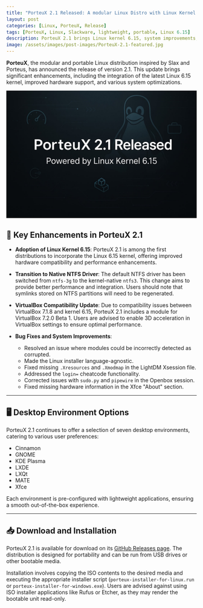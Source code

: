 ```yaml
---
title: "PorteuX 2.1 Released: A modular Linux Distro with Linux Kernel 6.15"
layout: post
categories: [Linux, PorteuX, Release]
tags: [PorteuX, Linux, Slackware, lightweight, portable, Linux 6.15]
description: PorteuX 2.1 brings Linux kernel 6.15, system improvements, and enhanced performance to this portable and modular Linux distro.
image: /assets/images/post-images/PorteuX-2.1-featured.jpg
---
```


**PorteuX**, the modular and portable Linux distribution inspired by Slax and Porteus, has announced the release of version 2.1. This update brings significant enhancements, including the integration of the latest Linux 6.15 kernel, improved hardware support, and various system optimizations.

![PorteuX 2.1 featured image](/assets/images/post-images/PorteuX-2.1-featured.jpg)

## 🔧 Key Enhancements in PorteuX 2.1

- **Adoption of Linux Kernel 6.15**: PorteuX 2.1 is among the first distributions to incorporate the Linux 6.15 kernel, offering improved hardware compatibility and performance enhancements.

- **Transition to Native NTFS Driver**: The default NTFS driver has been switched from `ntfs-3g` to the kernel-native `ntfs3`. This change aims to provide better performance and integration. Users should note that symlinks stored on NTFS partitions will need to be regenerated.

- **VirtualBox Compatibility Update**: Due to compatibility issues between VirtualBox 7.1.8 and kernel 6.15, PorteuX 2.1 includes a module for VirtualBox 7.2.0 Beta 1. Users are advised to enable 3D acceleration in VirtualBox settings to ensure optimal performance.

- **Bug Fixes and System Improvements**:
  - Resolved an issue where modules could be incorrectly detected as corrupted.
  - Made the Linux installer language-agnostic.
  - Fixed missing `.Xresources` and `.Xmodmap` in the LightDM Xsession file.
  - Addressed the `login=` cheatcode functionality.
  - Corrected issues with `sudo.py` and `pipewire` in the Openbox session.
  - Fixed missing hardware information in the Xfce "About" section.

---

## 🖥️ Desktop Environment Options

PorteuX 2.1 continues to offer a selection of seven desktop environments, catering to various user preferences:

- Cinnamon
- GNOME
- KDE Plasma
- LXDE
- LXQt
- MATE
- Xfce

Each environment is pre-configured with lightweight applications, ensuring a smooth out-of-the-box experience.

---

## 📥 Download and Installation

PorteuX 2.1 is available for download on its [GitHub Releases page](https://github.com/porteux/porteux/releases/tag/v2.1). The distribution is designed for portability and can be run from USB drives or other bootable media.

Installation involves copying the ISO contents to the desired media and executing the appropriate installer script (`porteux-installer-for-linux.run` or `porteux-installer-for-windows.exe`). Users are advised against using ISO installer applications like Rufus or Etcher, as they may render the bootable unit read-only.